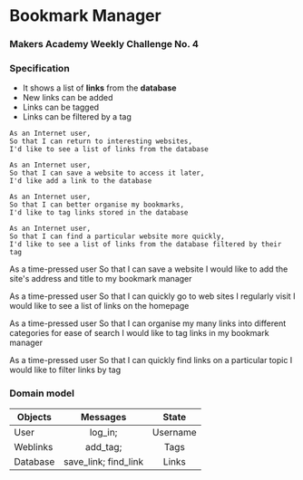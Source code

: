# Bookmark Manager
### Makers Academy Weekly Challenge No. 4

### Specification

* It shows a list of **links** from the **database**
* New links can be added
* Links can be tagged
* Links can be filtered by a tag

```
As an Internet user,
So that I can return to interesting websites,
I'd like to see a list of links from the database

As an Internet user,
So that I can save a website to access it later,
I'd like add a link to the database

As an Internet user,
So that I can better organise my bookmarks,
I'd like to tag links stored in the database

As an Internet user,
So that I can find a particular website more quickly,
I'd like to see a list of links from the database filtered by their tag
```


As a time-pressed user
So that I can save a website
I would like to add the site's address and title to my bookmark manager

As a time-pressed user
So that I can quickly go to web sites I regularly visit
I would like to see a list of links on the homepage

As a time-pressed user
So that I can organise my many links into different categories for ease of search
I would like to tag links in my bookmark manager

As a time-pressed user
So that I can quickly find links on a particular topic
I would like to filter links by tag

### Domain model

|Objects  |Messages             |State   |
|---------|:-------------------:|:------:|
|User     |log_in;              |Username|
|Weblinks |add_tag;             |Tags    |
|Database |save_link; find_link |Links   |
